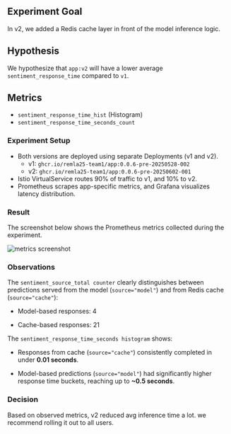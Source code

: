 ## Experiment Goal
In v2, we added a Redis cache layer in front of the model inference logic.

## Hypothesis
We hypothesize that `app:v2` will have a lower average `sentiment_response_time` compared to `v1`.

## Metrics
- `sentiment_response_time_hist` (Histogram)
- `sentiment_response_time_seconds_count`

### Experiment Setup
- Both versions are deployed using separate Deployments (v1 and v2).
    - v1: `ghcr.io/remla25-team1/app:0.0.6-pre-20250528-002`
    - v2: `ghcr.io/remla25-team1/app:0.0.6-pre-20250602-001`
- Istio VirtualService routes 90% of traffic to v1, and 10% to v2.
- Prometheus scrapes app-specific metrics, and Grafana visualizes latency distribution.

### Result
The screenshot below shows the Prometheus metrics collected during the experiment. 

![metrics screenshot](images/metrics_screenshot.png.png)

### Observations
The `sentiment_source_total counter` clearly distinguishes between predictions served from the model (`source="model"`) and from Redis cache (`source="cache"`):

- Model-based responses: 4

- Cache-based responses: 21

The `sentiment_response_time_seconds histogram` shows:

- Responses from cache (`source="cache"`) consistently completed in under **0.01 seconds**.

- Model-based predictions (`source="model"`) had significantly higher response time buckets, reaching up to **~0.5 seconds**.



### Decision
Based on observed metrics, v2 reduced avg inference time a lot. we recommend rolling it out to all users.


